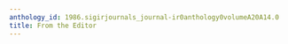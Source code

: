 ```yaml
---
anthology_id: 1986.sigirjournals_journal-ir0anthology0volumeA20A14.0
title: From the Editor
---
```

